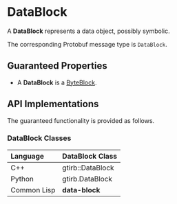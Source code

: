 DataBlock
====================

A **DataBlock** represents a data object, possibly symbolic.

The corresponding Protobuf message type is `DataBlock`.


Guaranteed Properties
---------------------

- A **DataBlock** is a [ByteBlock](ByteBlock.md).


API Implementations
--------------------

The guaranteed functionality is provided as follows.

### DataBlock Classes

| Language    | DataBlock Class  |
|:------------|:-----------------|
| C++         | gtirb::DataBlock |
| Python      | gtirb.DataBlock  |
| Common Lisp | **data-block**   |
